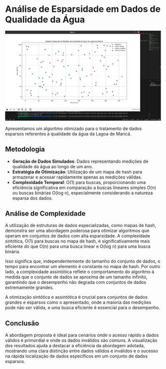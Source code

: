 
# Análise de Esparsidade em Dados de Qualidade da Água

![Registro Espaçado de Medidas de Qualidade da Água da Lagoa de Maricá](grafico.png)

Apresentamos um algoritmo otimizado para o tratamento de dados esparsos referentes à qualidade da água da Lagoa de Maricá.

## Metodologia

- **Geração de Dados Simulados**: Dados representando medições de qualidade da água ao longo de um ano.
- **Estratégia de Otimização**: Utilização de um mapa de hash para armazenar e acessar rapidamente apenas as medições válidas.
- **Complexidade Temporal**: O(1) para buscas, proporcionando uma eficiência significativa em comparação a buscas lineares simples O(n) ou buscas binárias O(log n), especialmente considerando a natureza esparsa dos dados.

## Análise de Complexidade

A utilização de estruturas de dados especializadas, como mapas de hash, demonstra ser uma abordagem poderosa para otimizar algoritmos que operam em conjuntos de dados com alta esparsidade. A complexidade sintótica, O(1) para buscas no mapa de hash, é significativamente mais eficiente do que O(n) para uma busca linear e O(log n) para uma busca binária.

Isso significa que, independentemente do tamanho do conjunto de dados, o tempo para encontrar um elemento é constante no mapa de hash. Por outro lado, a complexidade assintótica reflete o comportamento do algoritmo à medida que o conjunto de dados se aproxima de um tamanho infinito, garantindo que o desempenho não degrada com conjuntos de dados extremamente grandes.

A otimização sintótica e assintótica é crucial para conjuntos de dados grandes e esparsos como o apresentado, onde a maioria das medições pode não ser válida, e uma busca eficiente é essencial para o desempenho.

## Conclusão

A abordagem proposta é ideal para cenários onde o acesso rápido a dados válidos é primordial e onde os dados inválidos são comuns. A visualização dos resultados ajuda a destacar a eficiência da abordagem adotada, mostrando uma clara distinção entre dados válidos e inválidos e o sucesso na rápida localização de dados específicos em um conjunto de dados esparsos.

